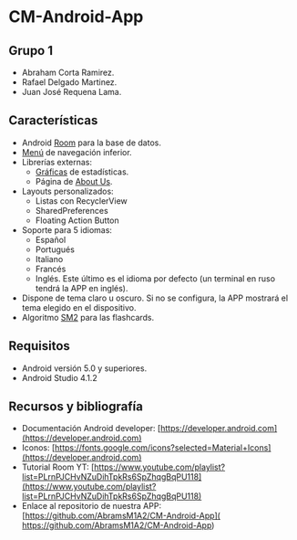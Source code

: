 # CM-Android-App

## Grupo 1

- Abraham Corta Ramirez.
- Rafael Delgado Martinez.
- Juan José Requena Lama.
    
## Características
    
- Android [Room](https://developer.android.com/codelabs/android-room-with-a-view#0) para la base de datos.
- [Menú](https://material.io/components/bottom-navigation/android) de navegación inferior.
- Librerías externas:
    - [Gráficas](https://github.com/PhilJay/MPAndroidChart) de estadísticas.
    - Página de [About Us](https://github.com/medyo/android-about-page).
- Layouts personalizados:
    - Listas con RecyclerView
    - SharedPreferences
    - Floating Action Button
- Soporte para 5 idiomas:
    - Español
    - Portugués
    - Italiano
    - Francés
    - Inglés. Este último es el idioma por defecto (un terminal en ruso tendrá la APP en inglés).
- Dispone de tema claro u oscuro. Si no se configura, la APP mostrará el tema elegido en el dispositivo.
- Algoritmo [SM2](https://github.com/thyagoluciano/sm2) para las flashcards.

## Requisitos
- Android versión 5.0 y superiores.
- Android Studio 4.1.2
## Recursos y bibliografía
- Documentación Android developer: [https://developer.android.com](https://developer.android.com)
- Iconos: [https://fonts.google.com/icons?selected=Material+Icons](https://developer.android.com)
- Tutorial Room YT: [https://www.youtube.com/playlist?list=PLrnPJCHvNZuDihTpkRs6SpZhqgBqPU118](https://www.youtube.com/playlist?list=PLrnPJCHvNZuDihTpkRs6SpZhqgBqPU118)
- Enlace al repositorio de nuestra APP: [https://github.com/AbramsM1A2/CM-Android-App]( https://github.com/AbramsM1A2/CM-Android-App)
